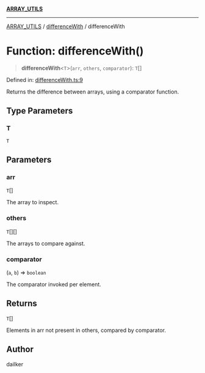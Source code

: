 [**ARRAY_UTILS**](../../README.md)

***

[ARRAY_UTILS](../../README.md) / [differenceWith](../README.md) / differenceWith

# Function: differenceWith()

> **differenceWith**\<`T`\>(`arr`, `others`, `comparator`): `T`[]

Defined in: [differenceWith.ts:9](https://github.com/dailker/everyutil/blob/41b2b91e0d43fdbbea18f7ea0bcf4029dd413f41/src/array/differenceWith.ts#L9)

Returns the difference between arrays, using a comparator function.

## Type Parameters

### T

`T`

## Parameters

### arr

`T`[]

The array to inspect.

### others

`T`[][]

The arrays to compare against.

### comparator

(`a`, `b`) => `boolean`

The comparator invoked per element.

## Returns

`T`[]

Elements in arr not present in others, compared by comparator.

## Author

dailker

